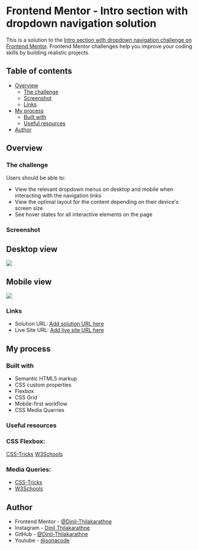 # Frontend Mentor - Intro section with dropdown navigation solution

This is a solution to the [Intro section with dropdown navigation challenge on Frontend Mentor](https://www.frontendmentor.io/challenges/intro-section-with-dropdown-navigation-ryaPetHE5). Frontend Mentor challenges help you improve your coding skills by building realistic projects. 

## Table of contents

- [Overview](#overview)
  - [The challenge](#the-challenge)
  - [Screenshot](#screenshot)
  - [Links](#links)
- [My process](#my-process)
  - [Built with](#built-with)
  - [Useful resources](#useful-resources)
- [Author](#author)



## Overview

### The challenge

Users should be able to:

- View the relevant dropdown menus on desktop and mobile when interacting with the navigation links
- View the optimal layout for the content depending on their device's screen size
- See hover states for all interactive elements on the page

### Screenshot

## Desktop view
![](ss/desktop-view.png)

## Mobile view
![](ss/mobile-view.png)



### Links

- Solution URL: [Add solution URL here](https://your-solution-url.com)
- Live Site URL: [Add live site URL here](https://your-live-site-url.com)

## My process

### Built with

- Semantic HTML5 markup
- CSS custom properties
- Flexbox
- CSS Grid
- Mobile-first workflow
- CSS Media Quarries


### Useful resources

### CSS Flexbox:

[CSS-Tricks](https://css-tricks.com/snippets/css/a-guide-to-flexbox/)
[W3Schools](https://www.w3schools.com/css/css3_flexbox.asp)

### Media Queries:

- [CSS-Tricks](https://css-tricks.com/a-complete-guide-to-css-media-queries/)
- [W3Schools](https://www.w3schools.com/css/css3_mediaqueries.asp)

## Author

- Frontend Mentor - [@Dinil-Thilakarathne](https://www.frontendmentor.io/profile/Dinil-Thilakarathne)
- Instagram - [Dinil Thilakarathne](https://www.instagram.com/sona_code/)
- GitHub - [@Dinil-Thilakarathne](https://github.com/Dinil-Thilakarathne)
- Youtube - [@sonacode](https://www.youtube.com/@sonacode)